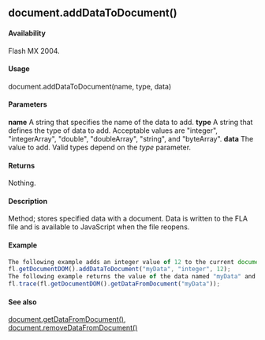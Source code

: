 ## document.addDataToDocument()

#### Availability

Flash MX 2004.

#### Usage

document.addDataToDocument(name, type, data)

#### Parameters

**name** A string that specifies the name of the data to add.
**type** A string that defines the type of data to add. Acceptable values are "integer", "integerArray", "double", "doubleArray", "string", and "byteArray".
**data** The value to add. Valid types depend on the *type* parameter.

#### Returns

Nothing.

#### Description

Method; stores specified data with a document. Data is written to the FLA file and is available to JavaScript when the file reopens.

#### Example

```javascript
The following example adds an integer value of 12 to the current document:
fl.getDocumentDOM().addDataToDocument("myData", "integer", 12);
The following example returns the value of the data named "myData" and displays the result in the Output panel:
fl.trace(fl.getDocumentDOM().getDataFromDocument("myData"));

```
#### See also

[document.getDataFromDocument()](#_bookmark204), [document.removeDataFromDocument()](#_bookmark253)
